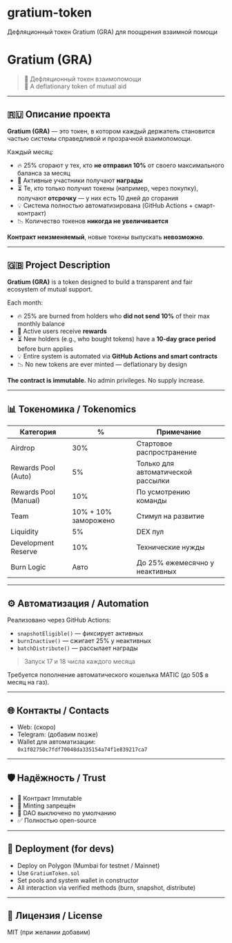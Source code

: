 # gratium-token
Дефляционный токен Gratium (GRA) для поощрения взаимной помощи
# Gratium (GRA)

> 💠 Дефляционный токен взаимопомощи  
> 💠 A deflationary token of mutual aid

---

## 🇷🇺 Описание проекта

**Gratium (GRA)** — это токен, в котором каждый держатель становится частью системы справедливой и прозрачной взаимопомощи.

Каждый месяц:

- 🔥 25% сгорают у тех, кто **не отправил 10%** от своего максимального баланса за месяц
- 🎁 Активные участники получают **награды**
- ⏳ Те, кто только получил токены (например, через покупку), получают **отсрочку** — у них есть 10 дней до сгорания
- 💡 Система полностью автоматизирована (GitHub Actions + смарт-контракт)
- 📉 Количество токенов **никогда не увеличивается**

**Контракт неизменяемый**, новые токены выпускать **невозможно**.

---

## 🇬🇧 Project Description

**Gratium (GRA)** is a token designed to build a transparent and fair ecosystem of mutual support.

Each month:

- 🔥 25% are burned from holders who **did not send 10%** of their max monthly balance
- 🎁 Active users receive **rewards**
- ⏳ New holders (e.g., who bought tokens) have a **10-day grace period** before burn applies
- 💡 Entire system is automated via **GitHub Actions and smart contracts**
- 📉 No new tokens are ever minted — deflationary by design

**The contract is immutable.** No admin privileges. No supply increase.

---

## 📊 Токеномика / Tokenomics

| Категория | % | Примечание |
|-----------|----|------------|
| Airdrop   | 30% | Стартовое распространение |
| Rewards Pool (Auto) | 5% | Только для автоматической рассылки |
| Rewards Pool (Manual) | 10% | По усмотрению команды |
| Team      | 10% + 10% заморожено | Стимул на развитие |
| Liquidity | 5% | DEX пул |
| Development Reserve | 10% | Технические нужды |
| Burn Logic | Авто | До 25% ежемесячно у неактивных |

---

## ⚙️ Автоматизация / Automation

Реализовано через GitHub Actions:

- `snapshotEligible()` — фиксирует активных
- `burnInactive()` — сжигает 25% у неактивных
- `batchDistribute()` — рассылает награды

> Запуск 17 и 18 числа каждого месяца

Требуется пополнение автоматического кошелька MATIC (до 50$ в месяц на газ).

---

## 🌐 Контакты / Contacts

- Web: (скоро)
- Telegram: (добавим позже)
- Wallet для автоматизации: `0x1f02750c7fdf70048da335154a74f1e839217ca7`

---

## 🛡 Надёжность / Trust

- 📌 Контракт Immutable
- 🚫 Minting запрещён
- 🔐 DAO выключено по умолчанию
- ✅ Полностью open-source

---

## 🧪 Deployment (for devs)

- Deploy on Polygon (Mumbai for testnet / Mainnet)
- Use `GratiumToken.sol`
- Set pools and system wallet in constructor
- All interaction via verified methods (burn, snapshot, distribute)

---

## 🔗 Лицензия / License

MIT (при желании добавим)

